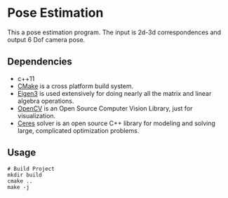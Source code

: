# Pose Estimation
This a pose estimation program. The input is 2d-3d correspondences and output 6 Dof camera pose.

## Dependencies
- c++11
- [CMake](https://cmake.org/) is a cross platform build system.
- [Eigen3](http://eigen.tuxfamily.org/index.php?title=Main_Page) is used extensively for doing nearly all the matrix and linear algebra operations.
- [OpenCV](https://github.com/opencv/opencv) is an Open Source Computer Vision Library, just for visualization.
- [Ceres](http://ceres-solver.org/) solver is an open source C++ library for modeling and solving large, complicated optimization problems.


## Usage
```
# Build Project
mkdir build
cmake ..
make -j
```